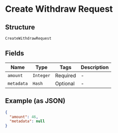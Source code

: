 
# Create Withdraw Request

## Structure

`CreateWithdrawRequest`

## Fields

| Name | Type | Tags | Description |
|  --- | --- | --- | --- |
| `amount` | `Integer` | Required | - |
| `metadata` | `Hash` | Optional | - |

## Example (as JSON)

```json
{
  "amount": 46,
  "metadata": null
}
```


